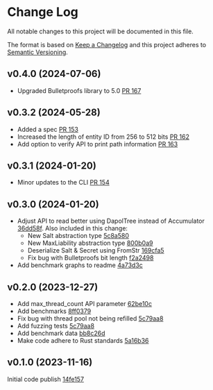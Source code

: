 # Change Log
All notable changes to this project will be documented in this file.

The format is based on [Keep a Changelog](http://keepachangelog.com/)
and this project adheres to [Semantic Versioning](http://semver.org/).

## v0.4.0 (2024-07-06)

- Upgraded Bulletproofs library to 5.0 [PR 167](https://github.com/silversixpence-crypto/dapol/pull/167)

## v0.3.2 (2024-05-28)

- Added a spec [PR 153](https://github.com/silversixpence-crypto/dapol/pull/153)
- Increased the length of entity ID from 256 to 512 bits [PR 162](https://github.com/silversixpence-crypto/dapol/pull/162)
- Add option to verify API to print path information [PR 163](https://github.com/silversixpence-crypto/dapol/pull/163)

## v0.3.1 (2024-01-20)

- Minor updates to the CLI [PR 154](https://github.com/silversixpence-crypto/dapol/pull/154)

## v0.3.0 (2024-01-20)

- Adjust API to read better using DapolTree instead of Accumulator [36dd58f](https://github.com/silversixpence-crypto/dapol/commit/36dd58fcd9cd2100ac7a1c4a7010faab3397770f). Also included in this change:
  - New Salt abstraction type [5c8a580](https://github.com/silversixpence-crypto/dapol/commit/5c8a580c5250a337592951234879852a8f1df285)
  - New MaxLiability abstraction type [800b0a9](https://github.com/silversixpence-crypto/dapol/commit/800b0a95b67ad7b4badf4c089b2cfc10d400283b)
  - Deserialize Salt & Secret using FromStr [169cfa5](https://github.com/silversixpence-crypto/dapol/commit/169cfa532e86e3f27d675764d8456fc3e3270564)
  - Fix bug with Bulletproofs bit length [f2a2498](https://github.com/silversixpence-crypto/dapol/commit/f2a2498120fa35ecf589f43bc660d218ae2861ad)
- Add benchmark graphs to readme [4a73d3c](https://github.com/silversixpence-crypto/dapol/commit/4a73d3cb8284f7f60659a376fa90c5714368e627)

## v0.2.0 (2023-12-27)

- Add max_thread_count API parameter [62be10c](https://github.com/silversixpence-crypto/dapol/commit/62be10c9393b2b7e2a4feeedde53fd8a793cbf30)
- Add benchmarks [8ff0379](https://github.com/silversixpence-crypto/dapol/commit/8ff037967fa536fca1122373d72e3e4acb8f169c)
- Fix bug with thread pool not being refilled [5c79aa8](https://github.com/silversixpence-crypto/dapol/commit/5c79aa86cae9b24654b8fa869a010c2edb4815bf)
- Add fuzzing tests [5c79aa8](https://github.com/silversixpence-crypto/dapol/commit/5c79aa86cae9b24654b8fa869a010c2edb4815bf)
- Add benchmark data [bb8c26d](https://github.com/silversixpence-crypto/dapol/commit/bb8c26d3fde82392334be9b39a1ab862f073f854)
- Make code adhere to Rust standards [5a16b36](https://github.com/silversixpence-crypto/dapol/commit/5a16b364771455cb5db0aa8c0ce24e0469d49521)


## v0.1.0 (2023-11-16)

Initial code publish [14fe157](https://github.com/silversixpence-crypto/dapol/commit/14fe1572430992ed0c2bc0c360dc3695f6362004)

